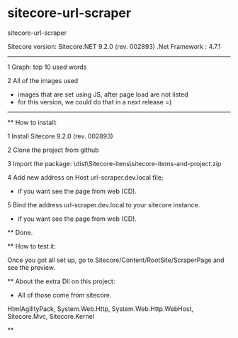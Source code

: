 # sitecore-url-scraper
 sitecore-url-scraper
  
Sitecore version: Sitecore.NET 9.2.0 (rev. 002893)
.Net Framework : 4.7.1  

****

1 Graph: top 10 used words

2 All of the images used 
* images that are set using JS, after page load are not listed 
* for this version, we could do that in a next release =)

****

** How to install:

1 Install Sitecore 9.2.0 (rev. 002893)

2 Clone the project from github

3 Import the package: \dist\Sitecore-itens\sitecore-items-and-project.zip

4 Add new address on Host url-scraper.dev.local file;
* if you want see the page from web (CD).

5 Bind the address url-scraper.dev.local to your sitecore instance.
* if you want see the page from web (CD).

** Done.

** How to test it:

Once you got all set up, go to Sitecore/Content/RootSite/ScraperPage
and see the preview.

** About the extra Dll on this project:

* All of those come from sitecore.

HtmlAgilityPack, 
System.Web.Http, 
System.Web.Http.WebHost, 
Sitecore.Mvc, 
Sitecore.Kernel

**


